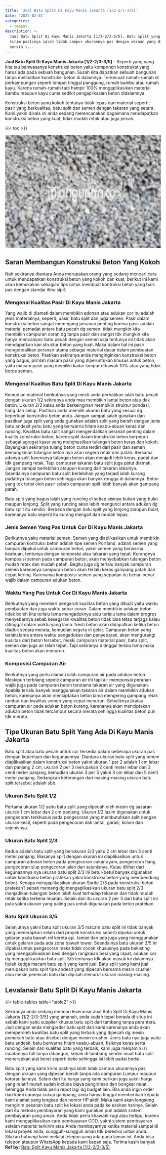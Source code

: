 ```yaml
---
title: 'Jual Batu Split Di Kayu Manis Jakarta [1/2-2/3-3/5]'
date: '2025-02-01'
categories:
  - tempat
description: >-
  Jual Batu Split Di Kayu Manis Jakarta [1/2-2/3-3/5]. Batu split yang kami
  kirim pastinya ialah tidak campur ukurannya pas dengan ukruan yang dipesan
  bersih t...
---
```


**Jual Batu Split Di Kayu Manis Jakarta \[1/2-2/3-3/5\]** – Seperti yang yang kita tau bahwasanya konstruksi beton yaitu komponen konstruksi yang harus ada pada sebuah bangunan. Susah kita dapatkan sebuah bangunan tanpa melibatkan konstruksi beton di dalamnya. Terkecuali rumah-rumah di perkampungan seperti tempat tinggal panggung, rumah bambu atau rumah kayu. Karena rumah-rumah tadi hampir 100% mengaplikasikan material bambu maupun kayu cuma sedikit pengaplikasian beton didalamnya.

Konstruksi beton yang kokoh tentunya tidak lepas dari material seperti; pasir yang berkualitas, batu split dan semen dengan takaran yang setara. Kami yakin dikala ini anda sedang merencanakan bagaimana mendapatkan konstruksi beton yang kuat, tidak mudah retak atau juga pecah.

{{< toc >}}

![Jual Batu Split Di Kayu Manis Jakarta [1/2-2/3-3/5]](/images/jual-batu-split-13.png)

## Saran Membangun Konstruksi Beton Yang Kokoh

Nah sekiranya diantara Anda merupakan orang yang sedang mencari cara untuk mendapatkan konstruksi beton yang kokoh dan kuat, berikut ini kami akan kemukakan sebagian tips untuk membuat kontruksi beton yang baik pas dengan standar ilmu sipil.

### Mengenal Kualitas Pasir Di Kayu Manis Jakarta

Yang wajib di diamati dalam membikin adonan atau adukan cor itu adalah jenis materialnya, seperti; pasir, batu split dan juga semen. Pasir dalam konstruksi beton sangat memegang peranan penting karena pasir adalah material pemadat antara batu pecah dg semen. tidak mungkin kita membikin campuran coran dg tanpa pasir dan sangat tdk mungkin kita hanya mencampur batu pecah dengan semen saja tentunya ini tidak akan mendapatkan kan struktur beton yang kuat. Maka dalam hal ini pasir mengendalikan peranan utama sebagai material dasar dalam pembuatan konstruksi beton. Pastikan sekiranya anda menginginkan konstruksi beton yang bagus, pilihlah macam pasir yang diperuntukan khusus untuk beton, yaitu macam pasir yang memiliki kadar lumpur dibawah 10% atau yang tidak boros semen.

### Mengenal Kualitas Batu Split Di Kayu Manis Jakarta

Kemudian material berikutnya yang mesti anda perhatikan ialah batu pecah dengan ukuran 1/2 sekiranya anda mau membikin lantai beton atau dak beton. Ukuran 2/3 kalau anda berkeinginan membikin struktur pondasi, tiang dan selup. Pastikan anda memilih ukuran batu yang sesuai dg keperluan konstruksi beton anda. Jangan sampai salah gunakan dan pastikan juga split yang anda gunakan adalah split yang bersih dengan jenis batu andesit yaitu batu yang berwarna hitam keabu-abuan keras dan runcing. Kwalitas batu split sangat mengendalikan peranan penting dalam kualits konstruksi beton, karena split dalam konstruksi beton berperan sebagai agregat kasar yang menghasilkan tulangan beton keras dan kokoh. Bayangkan sekiranya tulang beton cuma terdiri dari pasir dan semen kemungkinan tulangan beton nya akan segera retak dan patah. Bersama adanya split karenanya tulangan beton akan menjadi lebih keras, padat dan tdk gampang retak. Tapi campuran takaran batu split juga patut diamati, Jangan sampai berlebihan ataupun kurang dari takaran idealnya. Seandainya campuran batu split berlebihan yang terjadi ialah kurang padatnya tulangan beton sehingga akan banyak rongga di dalamnya. Beton yang tdk terisi oleh pasir sebab campuran split lebih banyak akan gampang patah.

Batu split yang bagus ialah yang runcing di setiap sisinya bukan yang bulat maupun lonjong. Split yang runcing akan lebih mengunci antara adukan dg batu split itu sendiri. Berbeda dengan batu split yang lonjong ataupun bulat, karenanya batu seperti itu kurang mengait dan mudah lepas.

### Jenis Semen Yang Pas Untuk Cor Di Kayu Manis Jakarta

Berikutnya yaitu material semen. Semen yang diaplikasikan untuk membikin campuran kontruksi beton adalah tipe semen Portland, adalah semen yang banyak dipakai untuk campuran beton, yakni semen yang berwarna keabuan, tentunya dengan komposisi atau takaran yang tepat. Kurangnya komposisi semen pada campuran beton, akan menyebabkan tulangan beton mudah retak dan mudah patah. Begitu juga dg terlalu banyak campuran semen karenanya campuran beton akan terlalu keras gampang patah dan cepat kering. Karenanya komposisi semen yang sepadan itu benar-benar wajib dalam campuran adukan beton.

### Waktu Yang Pas Untuk Cor Di Kayu Manis Jakarta

Berikutnya yang memberi pengaruh kualitas beton yang dibuat yaitu waktu pembuatan dan juga waktu sebar coran. Dalam membikin adukan beton tidak boleh kita terlalu lama mengaduknya atau terlalu lama dalam progres menyebarnya sebab kesegaran kwalitas beton tidak bisa tetap terjaga kalau ditinggal dalam waktu yang lama. fresh beton akan didapatkan ketika beton diaduk secara merata, kemudian segera di gelar. Campuran beton yang terlalu lama antara waktu pengadukan dan penyebaran, akan mengurangi kualitas dari beton tersebut, meski campuran material pasir, batu split, semen dan juga air telah tepat. Tapi sekiranya ditinggal terlalu lama maka kualitas beton akan menurun.

### Komposisi Campuran Air

Berikutnya yang perlu diamati ialah campuran air pada adukan beton. Meskipun terbilang sepele campuran air ini tapi air mempunyai peranan wajib juga pada campuran beton terutama takaran air yang digunakan. Apabila terlalu banyak menggunakan takaran air dalam membikin adukan beton, karenanya akan menciptakan beton lama mengering gampang retak rambut dan kwalitas semen yang cepat menurun. Sebaliknya jikalau campuran air pada adukan beton kurang, karenanya akan menciptakan adukan beton tidak tercampur secara merata sehingga kualitas beton pun tdk merata.

## Tipe Ukuran Batu Split Yang Ada Di Kayu Manis Jakarta

Batu split atau batu pecah untuk cor tersedia dalam beberapa ukuran pas dengan keperluan dan kegunaannya. Diantara ukuran batu split yang umum diaplikasikan dalam konstruksi beton yakni ukuran 1 per 2 adalah 1 cm lebar dan panjang 2 cm, ukuran 2 per 3 merupakan 2 centi meter lebar dan 3 centi meter panjang, kemudian ukuran 3 per 5 yakni 3 cm lebar dan 5 centi meter panjang. Sedangkan keterangan dari masing-masing ukuran batu split tersebut adalah sbb.

### Ukuran Batu Split 1/2

Pertama ukuran 1/2 yaitu batu split yang dipecah oleh mesin dg sasaran ukuran 1 cm lebar dan 2 cm panjang. Ukuran 1/2 lazim digunakan untuk pengecoran terkhusus pada pengecoran yang membutuhkan split dengan ukuran kecil, seperti pada pengecoran dak lantai, garasi, kolom dan sejenisnya.

### Ukuran Batu Split 2/3

Kedua adalah batu split yang berukuran 2/3 yaitu 2 cm lebar dan 3 centi meter panjang. Biasanya split dengan ukuran ini diaplikasikan untuk campuran adonan beton pada pengecoran cakar ayam, pengecoran tiang, pengecoran slup pengecoran jalan dan sejenisnya. Kalau dilihat dari kegunaannya nya ukuran batu split 2/3 ini betul-betul banyak digunakan untuk konstruksi beton pratekan yakni konstruksi beton yang membendung bobot. Kenapa mengaplikasikan ukuran Sprite 2/3 pada konstruksi beton pratekan? sebab memang dg mengaplikasikan ukuran batu split 2/3 menjadikan tulangan beton lebih kuat terhadap tekanan dan tidak mudah retak ketika terkena muatan. Selain dari itu ukuran 2 per 3 dari batu split ini pula yakni ukuran yang paling pas untuk digunakan pada beton pratekan.

### Batu Split Ukuran 3/5

Selanjutnya yakni batu split ukuran 3/5 macam batu split ini tidak banyak yang menerapkan selain dari proyek konstruksi seperti dipakai untuk gelaran pada bawah rel kereta api, taman dan ada juga yang menggunakan untuk gelaran pada ada zona bawah tower. Seandainya batu ukuran 3/5 ini dipakai untuk pengecoran maka tidak cocok khususnya pada bekisting yang mengaplikasikan besi dengan rangkaian besi yang rapat, adukan cor dg mengaplikasikan batu split 3/5 tentunya tdk akan masuk ke dalamnya. Itulah ketiga macam batu split yang kami jual. Batu split yang kami jual merupakan batu split tipe andesit yang dipecah bersama mesin crusher atau mesin pemecah batu dan dipisah menurut ukuran masing-masing.

## Levalansir Batu Split Di Kayu Manis Jakarta

{{< table-tables table="table2" >}}

Sekiranya anda sedang mencari leveransir Jual Batu Split Di Kayu Manis Jakarta \[1/2-2/3-3/5\] yang amanah, anda sudah tepat berada di situs ini sebab kami yaitu supplier khusus batu split dari tambang tanpa perantara. Jadi dengan anda mengorder batu split dari kami karenanya anda akan memperoleh kwalitas batu split yang terbaik yang dipecah dg mesin pemecah batu atau disebut dengan mesin crusher. Jenis batu nya juga yaitu batu andesit, batu berwarna hitam keabu-abuan, fisiknya keras serta runcing. Selain dari kualitas batu yang terbaik, kami juga menjamin isi muatannya full tanpa dibangun, sebab di tambang sendiri muat batu split menerapkan alat berat seperti beko sehingga isi lebih padat berisi.

Batu split yang kami kirim pastinya ialah tidak campur ukurannya pas dengan ukruan yang dipesan bersih tanpa ada campuran Lumpur maupun kotoran lainnya. Selain dari itu harga yang kami berikan juga yakni harga yang relatif murah sudah include biaya pengiriman dan bongkar muat. Sehingga Anda tidak perlu repot lagi dg budget lain. Bila anda ingin order dari kami caranya cukup gampang, anda hanya tinggal memberikan kepada kami alamat yang lengkap dan nomor HP aktif. Maka kami akan langsung mengirim pesanan batu split ke lokasi anda pada ke esokan harinya. Selain dari itu metode pembayaran yang kami gunakan pun adalah sistem pembayaran yang aman. Anda tidak perlu khawatir rugi atau tertipu, karena kami mengaplikasikan cara pembayaran COD, yakni sistem pembayaran setelah material terkirim atau Anda membayarnya ketika material sampai di lokasi proyek anda, sungguh-sungguh aman tdk beresiko untuk anda. Silakan hubungi kami melalui telepon yang ada pada laman ini. Anda bisa telepon ataupun WhatsApp kepada kami kapan saja. Terima kasih banyak
**Ref by:** [Batu Split Kayu Manis Jakarta [1/2-2/3-3/5]](https://id.wikipedia.org/wiki/Batu)
